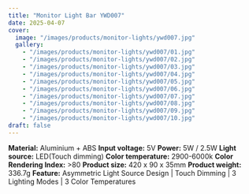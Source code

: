 ```yaml
---
title: "Monitor Light Bar YWD007"
date: 2025-04-07
cover:
  image: "/images/products/monitor-lights/ywd007.jpg"
  gallery:
    - "/images/products/monitor-lights/ywd007/01.jpg"
    - "/images/products/monitor-lights/ywd007/02.jpg"
    - "/images/products/monitor-lights/ywd007/03.jpg"
    - "/images/products/monitor-lights/ywd007/04.jpg"
    - "/images/products/monitor-lights/ywd007/05.jpg"
    - "/images/products/monitor-lights/ywd007/06.jpg"
    - "/images/products/monitor-lights/ywd007/07.jpg"
    - "/images/products/monitor-lights/ywd007/08.jpg"
    - "/images/products/monitor-lights/ywd007/09.jpg"
    - "/images/products/monitor-lights/ywd007/10.jpg"
draft: false
---
```

**Material:** Aluminium + ABS
**Input voltage:** 5V
**Power:** 5W / 2.5W
**Light source:** LED(Touch dimming)
**Color temperature:** 2900-6000k
**Color Rendering Index:** >80
**Product size:** 420 x 90 x 35mm
**Product weight:** 336.7g
**Feature:** Asymmetric Light Source Design | Touch Dimming | 3 Lighting Modes | 3 Color Temperatures
